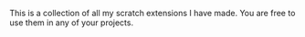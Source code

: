 This is a collection of all my scratch extensions I have made.
You are free to use them in any of your projects.

